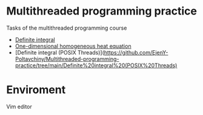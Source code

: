 # Multithreaded programming practice
Tasks of the multithreaded programming course

* [Definite integral](https://github.com/EjenY-Poltavchiny/Multithreaded-programming-practice/tree/main/Definite%20integral)
* [One-dimensional homogeneous heat equation](https://github.com/EjenY-Poltavchiny/Multithreaded-programming-practice/tree/main/One-dimensional%20homogeneous%20heat%20equation)
* [Definite integral (POSIX Threads)](https://github.com/EjenY-Poltavchiny/Multithreaded-programming-practice/tree/main/Definite%20integral%20(POSIX%20Threads)

# Enviroment

Vim editor 
